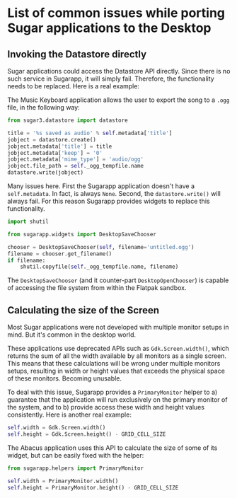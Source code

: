 # List of common issues while porting Sugar applications to the Desktop

## Invoking the Datastore directly

Sugar applications could access the Datastore API directly. Since there is no such service in Sugarapp, it will simply fail. Therefore, the functionality needs to be replaced. Here is a real example:

The Music Keyboard application allows the user to export the song to a `.ogg` file, in the following way:

```python
from sugar3.datastore import datastore

title = '%s saved as audio' % self.metadata['title']
jobject = datastore.create()
jobject.metadata['title'] = title
jobject.metadata['keep'] = '0'
jobject.metadata['mime_type'] = 'audio/ogg'
jobject.file_path = self._ogg_tempfile.name
datastore.write(jobject)
```

Many issues here. First the Sugarapp application doesn't have a `self.metadata`. In fact, is always `None`. Second, the `datastore.write()` will always fail. For this reason Sugarapp provides widgets to replace this functionality.


```python
import shutil

from sugarapp.widgets import DesktopSaveChooser

chooser = DesktopSaveChooser(self, filename='untitled.ogg')
filename = chooser.get_filename()
if filename:
    shutil.copyfile(self._ogg_tempfile.name, filename)
```

The `DesktopSaveChooser` (and it counter-part `DesktopOpenChooser`) is capable of accessing the file system from within the Flatpak sandbox.

## Calculating the size of the Screen

Most Sugar applications were not developed with multiple monitor setups in mind. But it's common in the desktop world.

These applications use deprecated APIs such as `Gdk.Screen.width()`, which returns the sum of all the width available by all monitors as a single screen. This means that these calculations will be wrong under multiple monitors setups, resulting in width or height values that exceeds the physical space of these monitors. Becoming unusable.

To deal with this issue, Sugarapp provides a `PrimaryMonitor` helper to a) guarantee that the application will run exclusively on the primary monitor of the system, and to b) provide access these width and height values consistently. Here is another real example:

```python
self.width = Gdk.Screen.width()
self.height = Gdk.Screen.height() - GRID_CELL_SIZE
```

The Abacus application uses this API to calculate the size of some of its widget, but can be easily fixed with the helper:

```python
from sugarapp.helpers import PrimaryMonitor

self.width = PrimaryMonitor.width()
self.height = PrimaryMonitor.height() - GRID_CELL_SIZE
```
